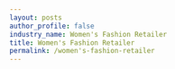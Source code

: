 ```yaml
---
layout: posts 
author_profile: false 
industry_name: Women's Fashion Retailer
title: Women's Fashion Retailer
permalink: /women's-fashion-retailer
---
```

